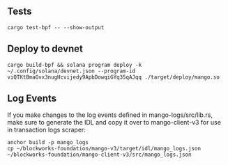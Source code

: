 ## Tests

```
cargo test-bpf -- --show-output
```

## Deploy to devnet

```
cargo build-bpf && solana program deploy -k ~/.config/solana/devnet.json --program-id viQTKtBmaGvx3nugHcvijedy9ApbDowqiGYq35qAJqq ./target/deploy/mango.so
```

## Log Events
If you make changes to the log events defined in mango-logs/src/lib.rs, make sure to generate the IDL and copy it over
to mango-client-v3 for use in transaction logs scraper:
```
anchor build -p mango_logs
cp ~/blockworks-foundation/mango-v3/target/idl/mango_logs.json ~/blockworks-foundation/mango-client-v3/src/mango_logs.json
```
